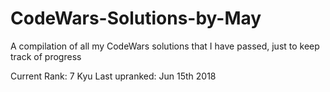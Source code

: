 # CodeWars-Solutions-by-May
A compilation of all my CodeWars solutions that I have passed, just to keep track of progress

Current Rank: 7 Kyu
Last upranked: Jun 15th 2018
